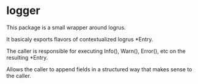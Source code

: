 # logger

This package is a small wrapper around logrus.

It basicaly exports flavors of contextualized logrus *Entry.

The caller is responsible for executing Info(), Warn(), Error(), etc on the resulting *Entry.

Allows the caller to append fields in a structured way that makes sense to the caller.
